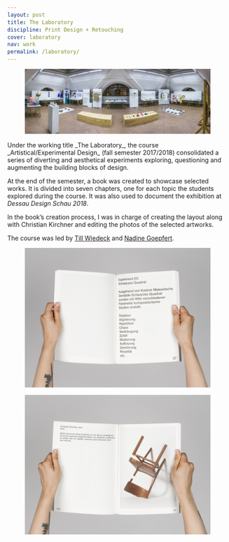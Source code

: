 ```yaml
---
layout: post
title: The Laboratory
discipline: Print Design + Retouching
cover: laboratory
nav: work
permalink: /laboratory/
---
```


<figure class="figure-grid-full">
  <img src="/assets/images/laboratory/laboratory-panorama.jpg" srcset="/assets/images/laboratory/laboratory-panorama@2x.jpg 2x" alt="Panorama of the exhibition">
</figure>
<article class="article-col-5" markdown="1">
Under the working title _The Laboratory_, the course _Artistical/Experimental Design_ (fall semester 2017/2018) consolidated a series of diverting and aesthetical experiments exploring, questioning and augmenting the building blocks of design.

At the end of the semester, a book was created to showcase selected works. It is divided into seven chapters, one for each topic the students explored during the course. It was also used to document the exhibition at _Dessau Design Schau 2018_.

In the book’s creation process, I was in charge of creating the layout along with Christian Kirchner and editing the photos of the selected artworks.

The course was led by [Till Wiedeck](https://hellome.studio) and [Nadine Goepfert](http://nadinegoepfert.com).
</article>
<div class="div-grid-2 div-grid-2-large div-grid-left">
  <figure>
    <img src="/assets/images/laboratory/1-laboratory.jpg" alt="Experiment 03: Black Square">
  </figure>
  <figure>
    <img src="/assets/images/laboratory/2-laboratory.jpg" alt="Anti by Christian Kirchner">
  </figure>
</div>